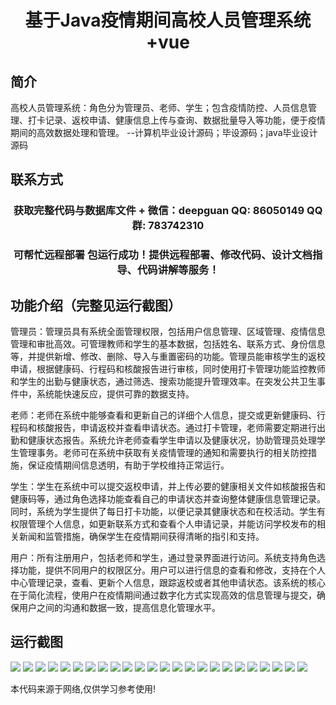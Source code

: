 <p><h1 align="center">基于Java疫情期间高校人员管理系统+vue</h1></p>

## 简介
高校人员管理系统：角色分为管理员、老师、学生；包含疫情防控、人员信息管理、打卡记录、返校申请、健康信息上传与查询、数据批量导入等功能，便于疫情期间的高效数据处理和管理。    --计算机毕业设计源码；毕设源码；java毕业设计源码


## 联系方式
<p><h3 align="center">获取完整代码与数据库文件 + 微信：deepguan QQ: 86050149 QQ群: 783742310</h3></p>
<p><h3 align="center">可帮忙远程部署 包运行成功！提供远程部署、修改代码、设计文档指导、代码讲解等服务！</h3></p>

## 功能介绍（完整见运行截图）
管理员：管理员具有系统全面管理权限，包括用户信息管理、区域管理、疫情信息管理和审批高效。可管理教师和学生的基本数据，包括姓名、联系方式、身份信息等，并提供新增、修改、删除、导入与重置密码的功能。管理员能审核学生的返校申请，根据健康码、行程码和核酸报告进行审核，同时使用打卡管理功能监控教师和学生的出勤与健康状态，通过筛选、搜索功能提升管理效率。在突发公共卫生事件中，系统能快速反应，提供可靠的数据支持。

老师：老师在系统中能够查看和更新自己的详细个人信息，提交或更新健康码、行程码和核酸报告，申请返校并查看申请状态。通过打卡管理，老师需要定期进行出勤和健康状态报告。系统允许老师查看学生申请以及健康状况，协助管理员处理学生管理事务。老师可在系统中获取有关疫情管理的通知和需要执行的相关防控措施，保证疫情期间信息透明，有助于学校维持正常运行。

学生：学生在系统中可以提交返校申请，并上传必要的健康相关文件如核酸报告和健康码等，通过角色选择功能查看自己的申请状态并查询整体健康信息管理记录。同时，系统为学生提供了每日打卡功能，以便记录其健康状态和在校活动。学生有权限管理个人信息，如更新联系方式和查看个人申请记录，并能访问学校发布的相关新闻和监管措施，确保学生在疫情期间获得清晰的指引和支持。

用户：所有注册用户，包括老师和学生，通过登录界面进行访问。系统支持角色选择功能，提供不同用户的权限区分。用户可以进行信息的查看和修改，支持在个人中心管理记录，查看、更新个人信息，跟踪返校或者其他申请状态。该系统的核心在于简化流程，使用户在疫情期间通过数字化方式实现高效的信息管理与提交，确保用户之间的沟通和数据一致，提高信息化管理水平。


## 运行截图
![](img/001.jpg)
![](img/002.jpg)
![](img/003.jpg)
![](img/004.jpg)
![](img/005.jpg)
![](img/006.jpg)
![](img/007.jpg)
![](img/008.jpg)
![](img/009.jpg)
![](img/010.jpg)
![](img/011.jpg)
![](img/012.jpg)
![](img/013.jpg)
![](img/014.jpg)
![](img/015.jpg)
![](img/016.jpg)
![](img/017.jpg)
![](img/018.jpg)
![](img/019.jpg)
![](img/020.jpg)
![](img/021.jpg)
![](img/022.jpg)
![](img/023.jpg)
![](img/024.jpg)

<p>本代码来源于网络,仅供学习参考使用!</p>
